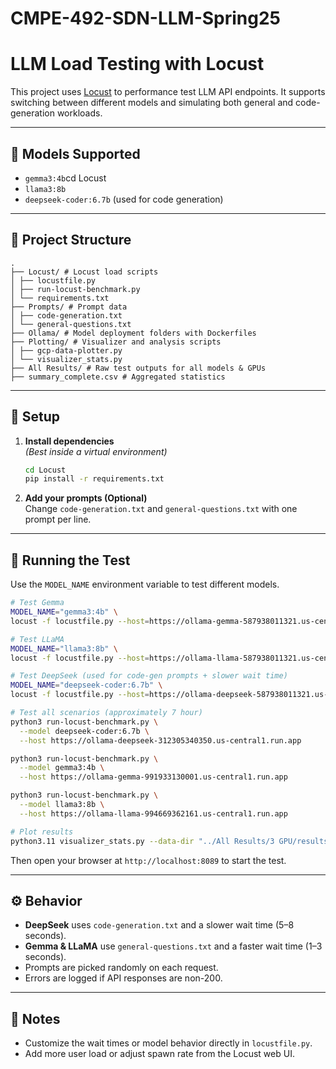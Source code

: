 # CMPE-492-SDN-LLM-Spring25

# LLM Load Testing with Locust

This project uses [Locust](https://locust.io/) to performance test LLM API endpoints. It supports switching between different models and simulating both general and code-generation workloads.

---

## 🚀 Models Supported

- `gemma3:4b`cd Locust
- `llama3:8b`
- `deepseek-coder:6.7b` (used for code generation)

---

## 📁 Project Structure

```
.
├── Locust/ # Locust load scripts
│ ├── locustfile.py
│ ├── run-locust-benchmark.py
│ └── requirements.txt
├── Prompts/ # Prompt data
│ ├── code-generation.txt
│ └── general-questions.txt
├── Ollama/ # Model deployment folders with Dockerfiles
├── Plotting/ # Visualizer and analysis scripts
│ ├── gcp-data-plotter.py
│ └── visualizer_stats.py
├── All Results/ # Raw test outputs for all models & GPUs
├── summary_complete.csv # Aggregated statistics
```

---

## 🔧 Setup

1. **Install dependencies**  
   *(Best inside a virtual environment)*

   ```bash
   cd Locust
   pip install -r requirements.txt
   ```

2. **Add your prompts (Optional)**  
   Change `code-generation.txt` and `general-questions.txt` with one prompt per line.

---

## 🧪 Running the Test

Use the `MODEL_NAME` environment variable to test different models.

```bash
# Test Gemma
MODEL_NAME="gemma3:4b" \
locust -f locustfile.py --host=https://ollama-gemma-587938011321.us-central1.run.app

# Test LLaMA
MODEL_NAME="llama3:8b" \
locust -f locustfile.py --host=https://ollama-llama-587938011321.us-central1.run.app

# Test DeepSeek (used for code-gen prompts + slower wait time)
MODEL_NAME="deepseek-coder:6.7b" \
locust -f locustfile.py --host=https://ollama-deepseek-587938011321.us-central1.run.app

# Test all scenarios (approximately 7 hour)
python3 run-locust-benchmark.py \
  --model deepseek-coder:6.7b \
  --host https://ollama-deepseek-312305340350.us-central1.run.app

python3 run-locust-benchmark.py \
  --model gemma3:4b \
  --host https://ollama-gemma-991933130001.us-central1.run.app

python3 run-locust-benchmark.py \
  --model llama3:8b \
  --host https://ollama-llama-994669362161.us-central1.run.app

# Plot results
python3.11 visualizer_stats.py --data-dir "../All Results/3 GPU/results_deepseek"
```

Then open your browser at `http://localhost:8089` to start the test.

---

## ⚙️ Behavior

- **DeepSeek** uses `code-generation.txt` and a slower wait time (5–8 seconds).
- **Gemma & LLaMA** use `general-questions.txt` and a faster wait time (1–3 seconds).
- Prompts are picked randomly on each request.
- Errors are logged if API responses are non-200.

---

## 📌 Notes

- Customize the wait times or model behavior directly in `locustfile.py`.
- Add more user load or adjust spawn rate from the Locust web UI.
